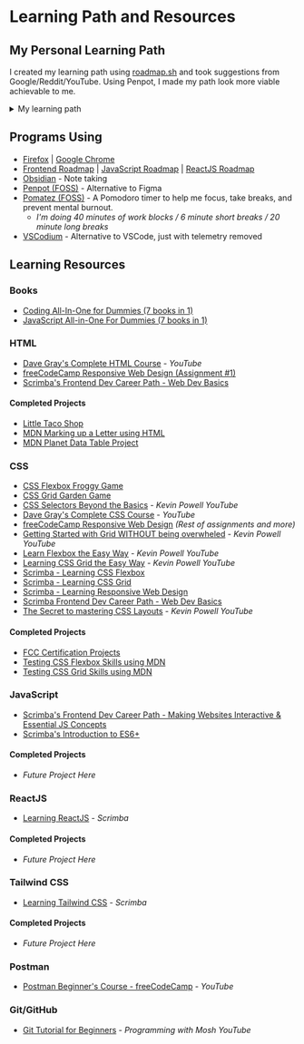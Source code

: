 # Learning Path and Resources

## My Personal Learning Path

I created my learning path using [roadmap.sh](https://roadmap.sh/) and took suggestions from Google/Reddit/YouTube. Using Penpot, I made my path look more viable achievable to me.

<details>
    <summary>My learning path</summary>
        <p style="font-size: 12">Path last updated: 12/16/24</p>
        <img src="https://github.com/kylecreate/100DaysOfCode/blob/main/imgs/Learning-Path.png" alt="Personal Learning roadmap" title="Personal Learning roadmap">
</details>

## Programs Using
* [Firefox](https://www.mozilla.org/en-US/firefox/) | [Google Chrome](https://www.google.com/chrome/)
* [Frontend Roadmap](https://roadmap.sh/frontend) | [JavaScript Roadmap](https://roadmap.sh/javascript) | [ReactJS Roadmap](https://roadmap.sh/react)
* [Obsidian](https://obsidian.md) - Note taking
* [Penpot (FOSS)](https://penpot.app/) - Alternative to Figma
* [Pomatez (FOSS)](https://github.com/zidoro/pomatez) - A Pomodoro timer to help me focus, take breaks, and prevent mental burnout.
    * <i>I'm doing 40 minutes of work blocks / 6 minute short breaks / 20 minute long breaks</i>
* [VSCodium](https://vscodium.com/) - Alternative to VSCode, just with telemetry removed

## Learning Resources

### Books
* [Coding All-In-One for Dummies (7 books in 1)](https://www.dummies.com/book/technology/programming-web-design/coding/coding-all-in-one-for-dummies-281666/)
* [JavaScript All-in-One For Dummies (7 books in 1)](https://www.dummies.com/book/technology/programming-web-design/javascript/javascript-all-in-one-for-dummies-298232/)

### HTML
* [Dave Gray's Complete HTML Course](https://www.youtube.com/watch?v=mJgBOIoGihA) - <i>YouTube</i>
* [freeCodeCamp Responsive Web Design (Assignment #1)](https://www.freecodecamp.org/learn/2022/responsive-web-design/)
* [Scrimba's Frontend Dev Career Path - Web Dev Basics](https://scrimba.com/the-frontend-developer-career-path-c0j)
#### Completed Projects
* [Little Taco Shop](https://github.com/kylecreate/LTS)
* [MDN Marking up a Letter using HTML](https://developer.mozilla.org/en-US/docs/Learn/HTML/Introduction_to_HTML/Marking_up_a_letter)
* [MDN Planet Data Table Project](https://developer.mozilla.org/en-US/docs/Learn/HTML/Tables/Structuring_planet_data)

### CSS
* [CSS Flexbox Froggy Game](https://flexboxfroggy.com/)
* [CSS Grid Garden Game](https://cssgridgarden.com/)
* [CSS Selectors Beyond the Basics](https://www.youtube.com/watch?v=a69OMEJXaJo) - <i>Kevin Powell YouTube</i>
* [Dave Gray's Complete CSS Course](https://www.youtube.com/watch?v=n4R2E7O-Ngo) - <i>YouTube</i>
* [freeCodeCamp Responsive Web Design](https://www.freecodecamp.org/learn/2022/responsive-web-design/) <i>(Rest of assignments and more)</i>
* [Getting Started with Grid WITHOUT being overwheled](https://www.youtube.com/watch?v=8QSqwbSztnA) - <i>Kevin Powell YouTube</i>
* [Learn Flexbox the Easy Way](https://www.youtube.com/watch?v=u044iM9xsWU) - <i>Kevin Powell YouTube</i>
* [Learning CSS Grid the Easy Way](https://www.youtube.com/watch?v=rg7Fvvl3taU) - <i>Kevin Powell YouTube</i>
* [Scrimba - Learning CSS Flexbox](https://scrimba.com/learn-flexbox-c0k)
* [Scrimba - Learning CSS Grid](https://scrimba.com/learn-css-grid-c02k)
* [Scrimba - Learning Responsive Web Design](https://scrimba.com/learn-responsive-web-design-c029)
* [Scrimba Frontend Dev Career Path - Web Dev Basics](https://scrimba.com/the-frontend-developer-career-path-c0j)
* [The Secret to mastering CSS Layouts](https://www.youtube.com/watch?v=vHuSz4fRM88) - <i>Kevin Powell YouTube</i>
#### Completed Projects
* [FCC Certification Projects](https://github.com/kylecreate/FCC-Projects)
* [Testing CSS Flexbox Skills using MDN](https://developer.mozilla.org/en-US/docs/Learn/CSS/CSS_layout/Flexbox_skills)
* [Testing CSS Grid Skills using MDN](https://developer.mozilla.org/en-US/docs/Learn/CSS/CSS_layout/Grid_skills)

### JavaScript
* [Scrimba's Frontend Dev Career Path - Making Websites Interactive & Essential JS Concepts](https://scrimba.com/the-frontend-developer-career-path-c0j)
* [Scrimba's Introduction to ES6+](https://scrimba.com/introduction-to-es6-c0t)
#### Completed Projects
* <i>Future Project Here</i>

### ReactJS
* [Learning ReactJS](https://scrimba.com/learn-react-c0e) - <i>Scrimba</i>
#### Completed Projects
* <i>Future Project Here</i>

### Tailwind CSS
* [Learning Tailwind CSS](https://scrimba.com/learn-tailwind-css-c010) - <i>Scrimba</i>
#### Completed Projects
* <i>Future Project Here</i>

### Postman
* [Postman Beginner's Course - freeCodeCamp](https://www.youtube.com/watch?v=VywxIQ2ZXw4) - <i>YouTube</i>

### Git/GitHub
* [Git Tutorial for Beginners](https://www.youtube.com/watch?v=8JJ101D3knE) - <i>Programming with Mosh YouTube</i>